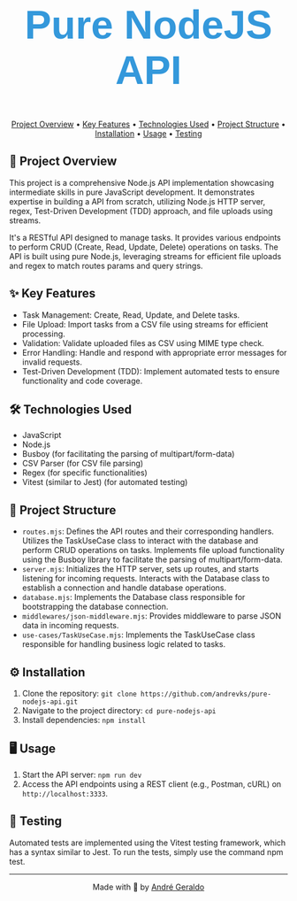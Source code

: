 
<h1 align="center" style="font-family: 'Montserrat', sans-serif; font-size: 72px; color: #3498DB;">
  Pure NodeJS API
</h1>

<p align="center">
  <a href="#-project-overview">Project Overview</a> •
  <a href="#-key-features">Key Features</a> •
  <a href="#-technologies-used">Technologies Used</a> •
  <a href="#-project-structure">Project Structure</a> •
  <a href="#-installation">Installation</a> •
  <a href="#-usage">Usage</a> •
  <a href="#-testing">Testing</a>
</p>


## 📄 Project Overview

This project is a comprehensive Node.js API implementation showcasing intermediate skills in pure JavaScript development. It demonstrates expertise in building a API from scratch, utilizing Node.js HTTP server, regex, Test-Driven Development (TDD) approach, and file uploads using streams. 

It's a RESTful API designed to manage tasks. It provides various endpoints to perform CRUD (Create, Read, Update, Delete) operations on tasks. The API is built using pure Node.js, leveraging streams for efficient file uploads and regex to match routes params and query strings. 

## ✨ Key Features

- Task Management: Create, Read, Update, and Delete tasks.
- File Upload: Import tasks from a CSV file using streams for efficient processing.
- Validation: Validate uploaded files as CSV using MIME type check.
- Error Handling: Handle and respond with appropriate error messages for invalid requests.
- Test-Driven Development (TDD): Implement automated tests to ensure functionality and code coverage.

## 🛠 Technologies Used

- JavaScript
- Node.js
- Busboy (for facilitating the parsing of multipart/form-data)
- CSV Parser (for CSV file parsing)
- Regex (for specific functionalities)
- Vitest (similar to Jest) (for automated testing)

## 📁 Project Structure

- `routes.mjs`: Defines the API routes and their corresponding handlers. Utilizes the TaskUseCase class to interact with the database and perform CRUD operations on tasks. Implements file upload functionality using the Busboy library to facilitate the parsing of multipart/form-data.
- `server.mjs`: Initializes the HTTP server, sets up routes, and starts listening for incoming requests. Interacts with the Database class to establish a connection and handle database operations.
- `database.mjs`: Implements the Database class responsible for bootstrapping the database connection.
- `middlewares/json-middleware.mjs`: Provides middleware to parse JSON data in incoming requests.
- `use-cases/TaskUseCase.mjs`: Implements the TaskUseCase class responsible for handling business logic related to tasks.

## ⚙️ Installation

1. Clone the repository: `git clone https://github.com/andrevks/pure-nodejs-api.git`
2. Navigate to the project directory: `cd pure-nodejs-api`
3. Install dependencies: `npm install`

## 🖥 Usage

1. Start the API server: `npm run dev`
2. Access the API endpoints using a REST client (e.g., Postman, cURL) on `http://localhost:3333`.

## 🧪 Testing

Automated tests are implemented using the Vitest testing framework, which has a syntax similar to Jest. To run the tests, simply use the command npm test.

---

<p align="center">Made with 💜 by <a href="https://github.com/andrevks">André Geraldo</a></p>

